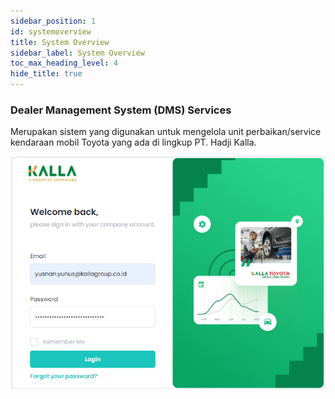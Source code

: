 ```yaml
---
sidebar_position: 1
id: systemoverview
title: System Overview
sidebar_label: System Overview
toc_max_heading_level: 4
hide_title: true
---
```



### Dealer Management System (DMS) Services

Merupakan sistem yang digunakan untuk mengelola unit perbaikan/service kendaraan mobil Toyota yang ada di lingkup PT. Hadji Kalla.

![Docusaurus Plushie](img_basicoperation/login.png)